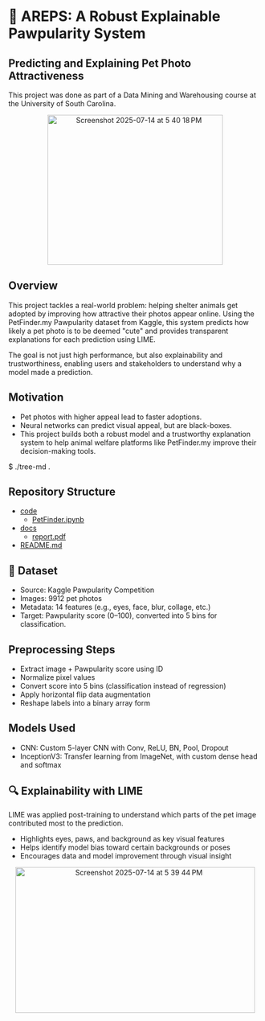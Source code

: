 # 🐾 AREPS: A Robust Explainable Pawpularity System
## Predicting and Explaining Pet Photo Attractiveness

This project was done as part of a Data Mining and Warehousing course at the University of South Carolina.

<div align="center"> 
  <img width="349" height="298" alt="Screenshot 2025-07-14 at 5 40 18 PM" src="https://github.com/user-attachments/assets/57f82268-c96f-4a75-8226-21e2deca5c4a" />
</div>

## Overview
This project tackles a real-world problem: helping shelter animals get adopted by improving how attractive their photos appear online. Using the PetFinder.my Pawpularity dataset from Kaggle, this system predicts how likely a pet photo is to be deemed "cute" and provides transparent explanations for each prediction using LIME.

The goal is not just high performance, but also explainability and trustworthiness, enabling users and stakeholders to understand why a model made a prediction.

## Motivation
- Pet photos with higher appeal lead to faster adoptions.
- Neural networks can predict visual appeal, but are black-boxes.
- This project builds both a robust model and a trustworthy explanation system to help animal welfare platforms like PetFinder.my improve their decision-making tools.

$ ./tree-md .
## Repository Structure

 * [code](./code)
   * [PetFinder.ipynb](./code/PetFinder.ipynb)
 * [docs](./docs)
   * [report.pdf](./docs/report.pdf)
 * [README.md](./README.md)

## 🐶 Dataset
- Source: Kaggle Pawpularity Competition
- Images: 9912 pet photos
- Metadata: 14 features (e.g., eyes, face, blur, collage, etc.)
- Target: Pawpularity score (0–100), converted into 5 bins for classification.

## Preprocessing Steps
- Extract image + Pawpularity score using ID
- Normalize pixel values
- Convert score into 5 bins (classification instead of regression)
- Apply horizontal flip data augmentation
- Reshape labels into a binary array form

## Models Used
- CNN:	Custom 5-layer CNN with Conv, ReLU, BN, Pool, Dropout
- InceptionV3:	Transfer learning from ImageNet, with custom dense head and softmax

## 🔍 Explainability with LIME
LIME was applied post-training to understand which parts of the pet image contributed most to the prediction.
- Highlights eyes, paws, and background as key visual features
- Helps identify model bias toward certain backgrounds or poses
- Encourages data and model improvement through visual insight

<div align="center"> 
  <img width="477" height="290" alt="Screenshot 2025-07-14 at 5 39 44 PM" src="https://github.com/user-attachments/assets/15c1219e-8827-4c62-b840-b48f43a0857c" />
</div>
